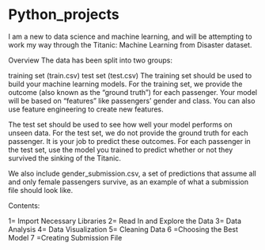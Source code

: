 # Python_projects
I am a new to data science and machine learning, and will be attempting to work my way through the Titanic: Machine Learning from Disaster dataset.

Overview
The data has been split into two groups:

training set (train.csv)
test set (test.csv)
The training set should be used to build your machine learning models.
For the training set, we provide the outcome (also known as the “ground truth”) for each passenger.
Your model will be based on “features” like passengers’ gender and class. You can also use feature engineering to create new features.

The test set should be used to see how well your model performs on unseen data. For the test set, we do not provide the ground truth for each passenger.
It is your job to predict these outcomes.
For each passenger in the test set, use the model you trained to predict whether or not they survived the sinking of the Titanic.

We also include gender_submission.csv, a set of predictions that assume all and only female passengers survive,
as an example of what a submission file should look like.



Contents:

1= Import Necessary Libraries
2= Read In and Explore the Data
3= Data Analysis
4= Data Visualization
5= Cleaning Data
6 =Choosing the Best Model
7 =Creating Submission File
